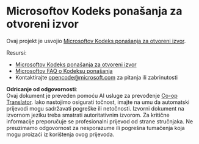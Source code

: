 <!--
CO_OP_TRANSLATOR_METADATA:
{
  "original_hash": "c06b12caf3c901eb3156e3dd5b0aea56",
  "translation_date": "2025-08-26T00:44:58+00:00",
  "source_file": "etc/CODE_OF_CONDUCT.md",
  "language_code": "hr"
}
-->
# Microsoftov Kodeks ponašanja za otvoreni izvor

Ovaj projekt je usvojio [Microsoftov Kodeks ponašanja za otvoreni izvor](https://opensource.microsoft.com/codeofconduct/).

Resursi:

- [Microsoftov Kodeks ponašanja za otvoreni izvor](https://opensource.microsoft.com/codeofconduct/)
- [Microsoftov FAQ o Kodeksu ponašanja](https://opensource.microsoft.com/codeofconduct/faq/)
- Kontaktirajte [opencode@microsoft.com](mailto:opencode@microsoft.com) za pitanja ili zabrinutosti

**Odricanje od odgovornosti**:  
Ovaj dokument je preveden pomoću AI usluge za prevođenje [Co-op Translator](https://github.com/Azure/co-op-translator). Iako nastojimo osigurati točnost, imajte na umu da automatski prijevodi mogu sadržavati pogreške ili netočnosti. Izvorni dokument na izvornom jeziku treba smatrati autoritativnim izvorom. Za kritične informacije preporučuje se profesionalni prijevod od strane stručnjaka. Ne preuzimamo odgovornost za nesporazume ili pogrešna tumačenja koja mogu proizaći iz korištenja ovog prijevoda.